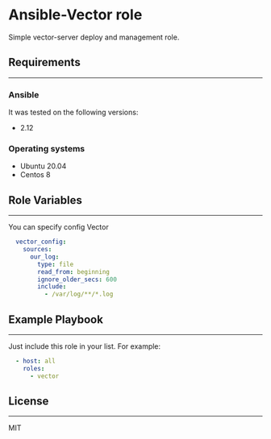 # Ansible-Vector role

Simple vector-server deploy and management role.

## Requirements

---

### Ansible

It was tested on the following versions:

* 2.12

### Operating systems

* Ubuntu 20.04
* Centos 8

## Role Variables

---

You can specify config Vector

```yaml
  vector_config:
    sources:
      our_log:
        type: file
        read_from: beginning
        ignore_older_secs: 600
        include:
          - /var/log/**/*.log
```

## Example Playbook

---

Just include this role in your list. For example:

```yaml
  - host: all
    roles:
      - vector
```

## License

---

MIT
